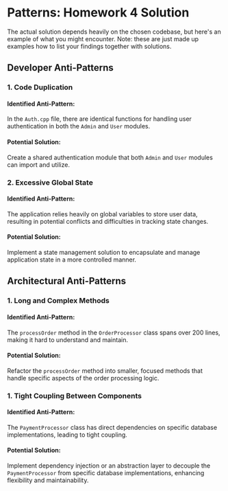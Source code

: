 # Patterns: Homework 4 Solution

The actual solution depends heavily on the chosen codebase, but here's an example of what you might encounter.
Note: these are just made up examples how to list your findings together with solutions.

## Developer Anti-Patterns

### 1. Code Duplication

#### Identified Anti-Pattern:
In the `Auth.cpp` file, there are identical functions for handling user authentication in both the `Admin` and `User` modules.

#### Potential Solution:
Create a shared authentication module that both `Admin` and `User` modules can import and utilize.

### 2. Excessive Global State

#### Identified Anti-Pattern:
The application relies heavily on global variables to store user data, resulting in potential conflicts and difficulties in tracking state changes.

#### Potential Solution:
Implement a state management solution to encapsulate and manage application state in a more controlled manner.

## Architectural Anti-Patterns

### 1. Long and Complex Methods

#### Identified Anti-Pattern:
The `processOrder` method in the `OrderProcessor` class spans over 200 lines, making it hard to understand and maintain.

#### Potential Solution:
Refactor the `processOrder` method into smaller, focused methods that handle specific aspects of the order processing logic.

### 1. Tight Coupling Between Components

#### Identified Anti-Pattern:
The `PaymentProcessor` class has direct dependencies on specific database implementations, leading to tight coupling.

#### Potential Solution:
Implement dependency injection or an abstraction layer to decouple the `PaymentProcessor` from specific database implementations, enhancing flexibility and maintainability.